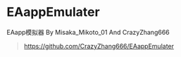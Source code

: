 # EAappEmulater

EAapp模拟器 By Misaka_Mikoto_01 And CrazyZhang666

> https://github.com/CrazyZhang666/EAappEmulater